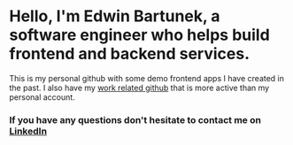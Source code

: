 # Hello, I'm Edwin Bartunek, a software engineer who helps build frontend and backend services. 

This is my personal github with some demo frontend apps I have created in the past. 
I also have my [work related github](https://www.linkedin.com/in/ebartunek) that is more active than my personal account. 


### If you have any questions don't hesitate to contact me on [LinkedIn](https://www.linkedin.com/in/ebartunek)
 

 
